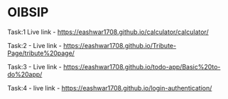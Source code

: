 # OIBSIP
Task:1 Live link - https://eashwar1708.github.io/calculator/calculator/

Task:2 - Live link - https://eashwar1708.github.io/Tribute-Page/tribute%20page/

Task:3 - Live link - https://eashwar1708.github.io/todo-app/Basic%20to-do%20app/

Task:4 - live link - https://eashwar1708.github.io/login-authentication/
